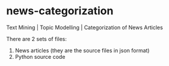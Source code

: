 # news-categorization
Text Mining | Topic Modelling | Categorization of News Articles

There are 2 sets of files:
1. News articles (they are the source files in json format)
2. Python source code
